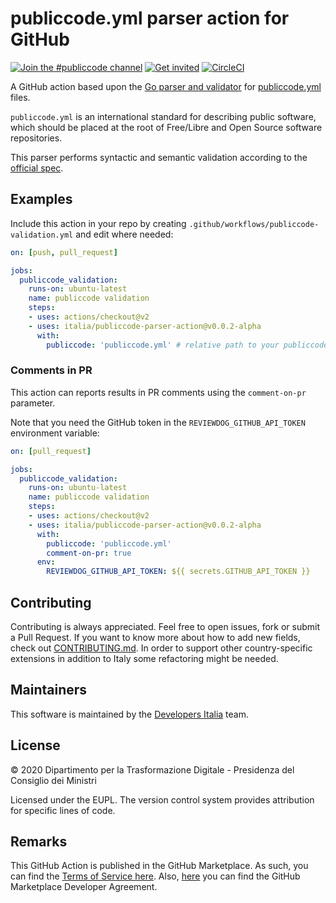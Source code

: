 # publiccode.yml parser action for GitHub

[![Join the #publiccode channel](https://img.shields.io/badge/Slack%20channel-%23publiccode-blue.svg?logo=slack)](https://developersitalia.slack.com/messages/CAM3F785T)
[![Get invited](https://slack.developers.italia.it/badge.svg)](https://slack.developers.italia.it/) [![CircleCI](https://circleci.com/gh/italia/publiccode-parser-action.svg?style=svg)](https://circleci.com/gh/italia/publiccode-parser-action)

A GitHub action based upon the [Go parser and validator](https://github.com/italia/publiccode-parser-go)
for [publiccode.yml](https://github.com/italia/publiccode.yml) files.

`publiccode.yml` is an international standard for describing public software, which
should be placed at the root of Free/Libre and Open Source software repositories.

This parser performs syntactic and semantic validation according to the
[official spec](https://docs.italia.it/italia/developers-italia/publiccodeyml-en/en/master/index.html).

## Examples

Include this action in your repo by creating `.github/workflows/publiccode-validation.yml`
and edit where needed:

```yml
on: [push, pull_request]

jobs:
  publiccode_validation:
    runs-on: ubuntu-latest
    name: publiccode validation
    steps:
    - uses: actions/checkout@v2
    - uses: italia/publiccode-parser-action@v0.0.2-alpha
      with:
        publiccode: 'publiccode.yml' # relative path to your publiccode.yml
```

### Comments in PR

This action can reports results in PR comments using the `comment-on-pr`
parameter.

Note that you need the GitHub token in the `REVIEWDOG_GITHUB_API_TOKEN`
environment variable:

```yml
on: [pull_request]

jobs:
  publiccode_validation:
    runs-on: ubuntu-latest
    name: publiccode validation
    steps:
    - uses: actions/checkout@v2
    - uses: italia/publiccode-parser-action@v0.0.2-alpha
      with:
        publiccode: 'publiccode.yml'
        comment-on-pr: true
      env:
        REVIEWDOG_GITHUB_API_TOKEN: ${{ secrets.GITHUB_API_TOKEN }}
```

## Contributing

Contributing is always appreciated.
Feel free to open issues, fork or submit a Pull Request.
If you want to know more about how to add new fields, check out [CONTRIBUTING.md](CONTRIBUTING.md).
In order to support other country-specific extensions in addition to Italy some
refactoring might be needed.

## Maintainers

This software is maintained by the
[Developers Italia](https://developers.italia.it/) team.

## License

© 2020 Dipartimento per la Trasformazione Digitale - Presidenza del Consiglio dei
Ministri

Licensed under the EUPL.
The version control system provides attribution for specific lines of code.

## Remarks

This GitHub Action is published in the GitHub Marketplace.
As such, you can find the [Terms of Service here](https://docs.github.com/en/free-pro-team@latest/github/site-policy/github-marketplace-terms-of-service).
Also, [here](https://docs.github.com/en/free-pro-team@latest/github/site-policy/github-marketplace-developer-agreement)
you can find the GitHub Marketplace Developer Agreement.
